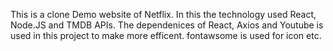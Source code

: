 This is a clone Demo website of Netflix. In this the technology used React, Node.JS and TMDB APIs. The dependenices of React, Axios and Youtube is used in this project to make more efficent. fontawsome is used for icon etc.